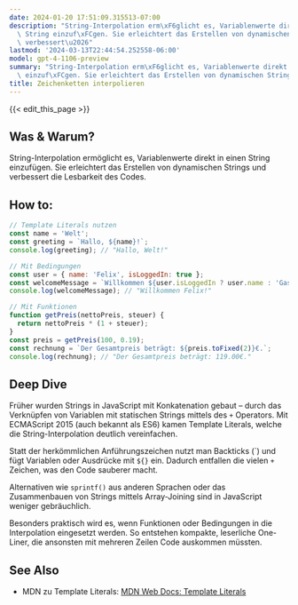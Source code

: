 ```yaml
---
date: 2024-01-20 17:51:09.315513-07:00
description: "String-Interpolation erm\xF6glicht es, Variablenwerte direkt in einen\
  \ String einzuf\xFCgen. Sie erleichtert das Erstellen von dynamischen Strings und\
  \ verbessert\u2026"
lastmod: '2024-03-13T22:44:54.252558-06:00'
model: gpt-4-1106-preview
summary: "String-Interpolation erm\xF6glicht es, Variablenwerte direkt in einen String\
  \ einzuf\xFCgen. Sie erleichtert das Erstellen von dynamischen Strings und verbessert\u2026"
title: Zeichenketten interpolieren
---
```


{{< edit_this_page >}}

## Was & Warum?
String-Interpolation ermöglicht es, Variablenwerte direkt in einen String einzufügen. Sie erleichtert das Erstellen von dynamischen Strings und verbessert die Lesbarkeit des Codes.

## How to:
```javascript
// Template Literals nutzen
const name = 'Welt';
const greeting = `Hallo, ${name}!`;
console.log(greeting); // "Hallo, Welt!"

// Mit Bedingungen
const user = { name: 'Felix', isLoggedIn: true };
const welcomeMessage = `Willkommen ${user.isLoggedIn ? user.name : 'Gast'}!`;
console.log(welcomeMessage); // "Willkommen Felix!"

// Mit Funktionen
function getPreis(nettoPreis, steuer) {
  return nettoPreis * (1 + steuer);
}
const preis = getPreis(100, 0.19);
const rechnung = `Der Gesamtpreis beträgt: ${preis.toFixed(2)}€.`;
console.log(rechnung); // "Der Gesamtpreis beträgt: 119.00€."
```

## Deep Dive
Früher wurden Strings in JavaScript mit Konkatenation gebaut – durch das Verknüpfen von Variablen mit statischen Strings mittels des `+` Operators. Mit ECMAScript 2015 (auch bekannt als ES6) kamen Template Literals, welche die String-Interpolation deutlich vereinfachen. 

Statt der herkömmlichen Anführungszeichen nutzt man Backticks (\`) und fügt Variablen oder Ausdrücke mit `${}` ein. Dadurch entfallen die vielen `+` Zeichen, was den Code sauberer macht.

Alternativen wie `sprintf()` aus anderen Sprachen oder das Zusammenbauen von Strings mittels Array-Joining sind in JavaScript weniger gebräuchlich. 

Besonders praktisch wird es, wenn Funktionen oder Bedingungen in die Interpolation eingesetzt werden. So entstehen kompakte, leserliche One-Liner, die ansonsten mit mehreren Zeilen Code auskommen müssten.

## See Also
- MDN zu Template Literals: [MDN Web Docs: Template Literals](https://developer.mozilla.org/en-US/docs/Web/JavaScript/Reference/Template_literals)
